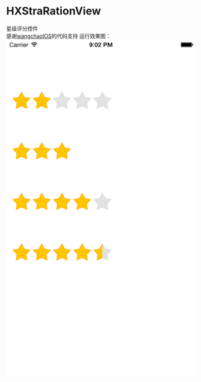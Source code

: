 # HXStraRationView

星级评分控件<br>
感谢[wangchaoIOS](https://github.com/wangchaoIOS)的代码支持
运行效果图：<br>
![](https://github.com/TheLittleBoy/HXStraRationView/raw/master/ScreenShot.png)